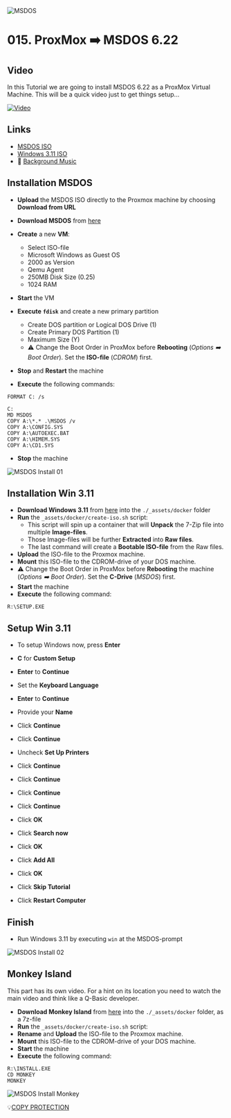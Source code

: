 ![MSDOS](_assets/images/msdos.png)
# 015. ProxMox ➡️ MSDOS 6.22

## Video

In this Tutorial we are going to install MSDOS 6.22 as a ProxMox Virtual Machine.
This will be a quick video just to get things setup...

[![Video](_assets/images/msdos-video.png)](https://youtu.be/lG5jVYrpKiM)

## Links

- [MSDOS ISO](https://www.allbootdisks.com/disk_images/DOS6.22_bootdisk.iso)
- [Windows 3.11 ISO](https://winworldpc.com/product/windows-3/wfw-311)
- 🎺 [Background Music](https://freesound.org/people/Migfus20/sounds/560457/)

## Installation MSDOS

- **Upload** the MSDOS ISO directly to the Proxmox machine by choosing **Download from URL**
- **Download MSDOS** from [here](https://www.allbootdisks.com/disk_images/DOS6.22_bootdisk.iso)
- **Create** a new **VM**:
  - Select ISO-file
  - Microsoft Windows as Guest OS
  - 2000 as Version
  - Qemu Agent
  - 250MB Disk Size (0.25)
  - 1024 RAM
- **Start** the VM

- **Execute** **`fdisk`** and create a new primary partition
  - Create DOS partition or Logical DOS Drive (1)
  - Create Primary DOS Partition (1)
  - Maximum Size (Y)
  - ⚠️ Change the Boot Order in ProxMox before **Rebooting** (*Options ➡️ Boot Order*). Set the **ISO-file** (*CDROM*) first.
- **Stop** and **Restart** the machine

- **Execute** the following commands:
```
FORMAT C: /s

C:
MD MSDOS
COPY A:\*.* .\MSDOS /v
COPY A:\CONFIG.SYS
COPY A:\AUTOEXEC.BAT
COPY A:\HIMEM.SYS
COPY A:\CD1.SYS
```

- **Stop** the machine

![MSDOS Install 01](_assets/images/msdos-install-01.png)

## Installation Win 3.11

- **Download Windows 3.11** from [here](https://winworldpc.com/download/01c3ae0b-6c42-c38a-11c3-a7c29d255254) into the `./_assets/docker` folder
- **Run** the `_assets/docker/create-iso.sh` script:
  - This script will spin up a container that will **Unpack** the 7-Zip file into multiple **Image-files**.
  - Those Image-files will be further **Extracted** into **Raw files**.
  - The last command will create a **Bootable ISO-file** from the Raw files.
- **Upload** the ISO-file to the Proxmox machine.
- **Mount** this ISO-file to the CDROM-drive of your DOS machine.
- ⚠️ Change the Boot Order in ProxMox before **Rebooting** the machine (*Options ➡️ Boot Order*). Set the **C-Drive** (*MSDOS*) first.
- **Start** the machine
- **Execute** the following command:

```
R:\SETUP.EXE
```

## Setup Win 3.11

- To setup Windows now, press **Enter**
- **C** for **Custom Setup**
- **Enter** to **Continue**
- Set the **Keyboard Language**
- **Enter** to **Continue**

- Provide your **Name**
- Click **Continue**
- Click **Continue**
- Uncheck **Set Up Printers**
- Click **Continue**
- Click **Continue**

- Click **Continue**
- Click **Continue**
- Click **OK**

- Click **Search now**
- Click **OK**

- Click **Add All**
- Click **OK**

- Click **Skip Tutorial**
- Click **Restart Computer**

## Finish

- Run Windows 3.11 by executing `win` at the MSDOS-prompt

![MSDOS Install 02](_assets/images/msdos-install-02.png)


## Monkey Island

This part has its own video. 
For a hint on its location you need to watch the main video and think like a Q-Basic developer.

- **Download Monkey Island** from [here](https://archive.org/details/003048-TheSecretOfMonkeyIsland) into the `./_assets/docker` folder, as a 7z-file
- **Run** the `_assets/docker/create-iso.sh` script:
- **Rename** and **Upload** the ISO-file to the Proxmox machine.
- **Mount** this ISO-file to the CDROM-drive of your DOS machine.
- **Start** the machine
- **Execute** the following command:

```
R:\INSTALL.EXE
CD MONKEY
MONKEY
```

![MSDOS Install Monkey](_assets/images/msdos-install-monkey.png)

💡[COPY PROTECTION](https://www.oldgames.sk/codewheel/secret-of-monkey-island-dial-a-pirate)
